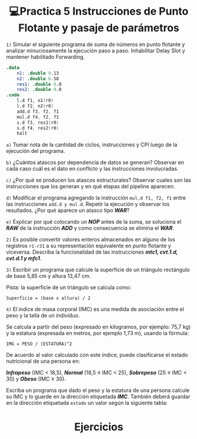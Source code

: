 <h1 align="center">💻Practica 5 Instrucciones de Punto Flotante y pasaje de parámetros</h1>

```1)``` Simular el siguiente programa de suma de números en punto flotante y analizar minuciosamente la ejecución paso a paso. Inhabilitar Delay Slot y mantener habilitado Forwarding.

```s
.data
    n1: .double 9.13
    n2: .double 6.58
    res1: .double 0.0
    res2: .double 0.0
.code
    l.d f1, n1(r0)
    l.d f2, n2(r0)
    add.d f3, f2, f1
    mul.d f4, f2, f1
    s.d f3, res1(r0)
    s.d f4, res2(r0)
    halt
```

```a)``` Tomar nota de la cantidad de ciclos, instrucciones y CPI luego de la ejecución del programa.

```b)``` ¿Cuántos atascos por dependencia de datos se generan? Observar en cada caso cuál es el dato en conflicto y las instrucciones involucradas.

```c)``` ¿Por qué se producen los atascos estructurales? Observar cuales son las instrucciones que los generan y en qué etapas del pipeline aparecen.

```d)``` Modificar el programa agregando la instrucción ```mul.d f1, f2, f1``` entre las instrucciones ```add.d y mul.d```. Repetir la ejecución y observar los resultados. ¿Por qué aparece un atasco tipo ***WAR***?

```e)``` Explicar por qué colocando un ***NOP*** antes de la suma, se soluciona el ***RAW*** de la instrucción ***ADD*** y como consecuencia se elimina el ***WAR***. 

```2)``` Es posible convertir valores enteros almacenados en alguno de los registros ```r1-r31``` a su representación equivalente en punto flotante y viceversa. Describa la funcionalidad de las instrucciones ***mtc1, cvt.1.d, cvt.d.1 y mfc1***.

```3)``` Escribir un programa que calcule la superficie de un triángulo rectángulo de base 5,85 cm y altura 13,47 cm.

Pista: la superficie de un triángulo se calcula como: 

```Superficie = (base x altura) / 2```

```4)``` El índice de masa corporal (IMC) es una medida de asociación entre el peso y la talla de un individuo.

Se calcula a partir del peso (expresado en kilogramos, por ejemplo: 75,7 kg) y la  estatura (expresada en metros, por ejemplo 1,73 m), usando la fórmula:

```IMG = PESO / (ESTATURA)^2```

De acuerdo al valor calculado con este índice, puede clasificarse el estado nutricional de una persona en:

***Infrapeso*** (IMC < 18,5), ***Normal*** (18,5 ≤ IMC < 25), ***Sobrepeso*** (25 ≤ IMC < 30) y ***Obeso*** (IMC ≥ 30).

Escriba un programa que dado el peso y la estatura de una persona calcule su IMC y lo guarde en la dirección etiquetada ***IMC***. También deberá guardar en la dirección etiquetada ```estado``` un valor según la siguiente tabla:


<h1 align="center">Ejercicios</h1>


